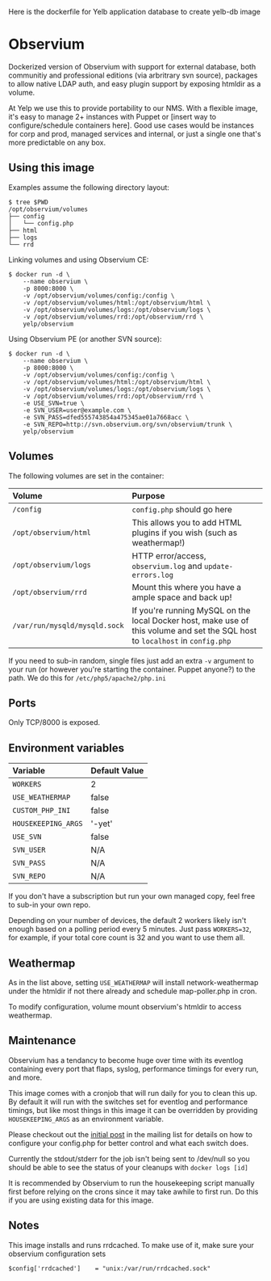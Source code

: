 
Here is the dockerfile for Yelb application database to create  yelb-db  image


Observium
=========

Dockerized version of Observium with support for external database, both
communitiy and professional editions (via arbritrary svn source), packages
to allow native LDAP auth, and easy plugin support by exposing htmldir as a
volume.

At Yelp we use this to provide portability to our NMS. With a flexible
image, it's easy to manage 2+ instances with Puppet or 
[insert way to configure/schedule containers here]. Good use cases would be 
instances for corp and prod, managed services and internal, or just a single 
one that's more predictable on any box.

Using this image
----------------

Examples assume the following directory layout:

    $ tree $PWD
    /opt/observium/volumes
    ├── config
    │   └── config.php
    ├── html
    ├── logs
    └── rrd

Linking volumes and using Observium CE:

    $ docker run -d \
        --name observium \
        -p 8000:8000 \
        -v /opt/observium/volumes/config:/config \
        -v /opt/observium/volumes/html:/opt/observium/html \
        -v /opt/observium/volumes/logs:/opt/observium/logs \
        -v /opt/observium/volumes/rrd:/opt/observium/rrd \
        yelp/observium

Using Observium PE (or another SVN source):

    $ docker run -d \
        --name observium \
        -p 8000:8000 \
        -v /opt/observium/volumes/config:/config \
        -v /opt/observium/volumes/html:/opt/observium/html \
        -v /opt/observium/volumes/logs:/opt/observium/logs \
        -v /opt/observium/volumes/rrd:/opt/observium/rrd \
        -e USE_SVN=true \
        -e SVN_USER=user@example.com \
        -e SVN_PASS=dfed555743854a475345ae01a7668acc \
        -e SVN_REPO=http://svn.observium.org/svn/observium/trunk \
        yelp/observium

Volumes
-------

The following volumes are set in the container:

| Volume                        | Purpose                                                                                                                       |
|:------------------------------|:------------------------------------------------------------------------------------------------------------------------------|
| `/config`                     | `config.php` should go here                                                                                                   |
| `/opt/observium/html`         | This allows you to add HTML plugins if you wish (such as weathermap!)                                                         |
| `/opt/observium/logs`         | HTTP error/access, `observium.log` and `update-errors.log`                                                                    |
| `/opt/observium/rrd`          | Mount this where you have a ample space and back up!                                                                          |
| `/var/run/mysqld/mysqld.sock` | If you're running MySQL on the local Docker host, make use of this volume and set the SQL host to `localhost` in `config.php` |

If you need to sub-in random, single files just add an extra `-v` argument to
your run (or however you're starting the container. Puppet anyone?) to the
path. We do this for `/etc/php5/apache2/php.ini`

Ports
-----

Only TCP/8000 is exposed.

Environment variables
---------------------

| Variable            | Default Value    |
|:--------------------|:-----------------|
| `WORKERS`           | 2                |
| `USE_WEATHERMAP`    | false            |
| `CUSTOM_PHP_INI`    | false            |
| `HOUSEKEEPING_ARGS` | '-yet'           |
| `USE_SVN`           | false            |
| `SVN_USER`          | N/A              |
| `SVN_PASS`          | N/A              |
| `SVN_REPO`          | N/A              |


If you don't have a subscription but run your own managed copy, feel free to
sub-in your own repo.

Depending on your number of devices, the default 2 workers likely isn't enough
based on a polling period every 5 minutes. Just pass ``WORKERS=32``, for
example, if your total core count is 32 and you want to use them all.

Weathermap
----------

As in the list above, setting `USE_WEATHERMAP` will install network-weathermap
under the htmldir if not there already and schedule map-poller.php in cron.

To modify configuration, volume mount observium's htmldir to access weathermap.

Maintenance
-----------

Observium has a tendancy to become huge over time with its eventlog containing
every port that flaps, syslog, performance timings for every run, and more.

This image comes with a cronjob that will run daily for you to clean this up.
By default it will run with the switches set for eventlog and performance
timings, but like most things in this image it can be overridden by providing
`HOUSEKEEPING_ARGS` as an environment variable.

Please checkout out the [initial post] in the mailing list for details on how
to configure your config.php for better control and what each switch does.

Currently the stdout/stderr for the job isn't being sent to /dev/null so you
should be able to see the status of your cleanups with `docker logs [id]`

It is recommended by Observium to run the housekeeping script manually first
before relying on the crons since it may take awhile to first run. Do this if
you are using existing data for this image.

[initial post]: http://postman.memetic.org/pipermail/observium/2014-July/007264.html

Notes
-----

This image installs and runs rrdcached. To make use of it, make sure your
observium configuration sets

    $config['rrdcached']    = "unix:/var/run/rrdcached.sock"
